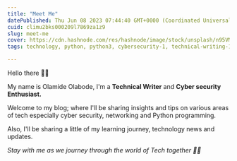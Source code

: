 ```yaml
---
title: "Meet Me"
datePublished: Thu Jun 08 2023 07:44:40 GMT+0000 (Coordinated Universal Time)
cuid: climu2bks000209l7869za1z9
slug: meet-me
cover: https://cdn.hashnode.com/res/hashnode/image/stock/unsplash/n95VMLxqM2I/upload/bdf562714e4a7ba778edc27080c5bc37.jpeg
tags: technology, python, python3, cybersecurity-1, technical-writing-1

---
```


Hello there 👋🏿

My name is Olamide Olabode, I'm a **Technical Writer** and **Cyber security Enthusiast.**

Welcome to my blog; where I'll be sharing insights and tips on various areas of tech especially cyber security, networking and Python programming.

Also, I'll be sharing a little of my learning journey, technology news and updates.

*Stay with me as we journey through the world of Tech together 🤝🏿*